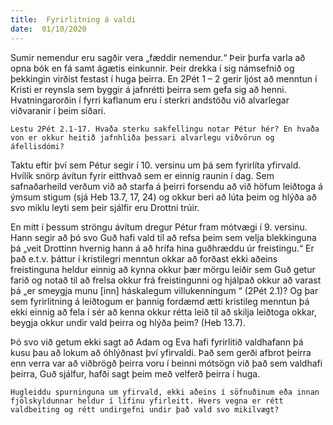 ```yaml
---
title:  Fyrirlitning á valdi
date:  01/10/2020
---
```


Sumir nemendur eru sagðir vera „fæddir nemendur.“ Þeir þurfa varla að opna bók en fá samt ágætis einkunnir. Þeir drekka í sig námsefnið og þekkingin virðist festast í huga þeirra. En 2Pét 1 – 2 gerir ljóst að menntun í Kristi er reynsla sem byggir á jafnrétti þeirra sem gefa sig að henni. Hvatningarorðin í fyrri kaflanum eru í sterkri andstöðu við alvarlegar viðvaranir í þeim síðari.

`Lestu 2Pét 2.1-17. Hvaða sterku sakfellingu notar Pétur hér? En hvaða von er okkur heitið jafnhliða þessari alvarlegu viðvörun og áfellisdómi?`

Taktu eftir því sem Pétur segir í 10. versinu um þá sem fyrirlíta yfirvald. Hvílík snörp ávítun fyrir eitthvað sem er einnig raunin í dag. Sem safnaðarheild verðum við að starfa á þeirri forsendu að við höfum leiðtoga á ýmsum stigum (sjá Heb 13.7, 17, 24) og okkur beri að lúta þeim og hlýða að svo miklu leyti sem þeir sjálfir eru Drottni trúir.

En mitt í þessum ströngu ávítum dregur Pétur fram mótvægi í 9. versinu. Hann segir að þó svo Guð hafi vald til að refsa þeim sem velja blekkinguna þá „veit Drottinn hvernig hann á að hrífa hina guðhræddu úr freistingu.“ Er það e.t.v. þáttur í kristilegri menntun okkar að forðast ekki aðeins freistinguna heldur einnig að kynna okkur þær mörgu leiðir sem Guð getur farið og notað til að frelsa okkur frá freistingunni og hjálpað okkur að varast þá „er smeygja munu [inn] háskalegum villukenningum “ (2Pét 2.1)? Og þar sem fyrirlitning á leiðtogum er þannig fordæmd ætti kristileg menntun þá ekki einnig að fela í sér að kenna okkur rétta leið til að skilja leiðtoga okkar, beygja okkur undir vald þeirra og hlýða þeim? (Heb 13.7).

Þó svo við getum ekki sagt að Adam og Eva hafi fyrirlitið valdhafann þá kusu þau að lokum að óhlýðnast því yfirvaldi. Það sem gerði afbrot þeirra enn verra var að viðbrögð þeirra voru í beinni mótsögn við það sem valdhafi þeirra, Guð sjálfur, hafði sagt þeim með velferð þeirra í huga.

`Hugleiddu spurninguna um yfirvald, ekki aðeins í söfnuðinum eða innan fjölskyldunnar heldur í lífinu yfirleitt. Hvers vegna er rétt valdbeiting og rétt undirgefni undir það vald svo mikilvægt?`